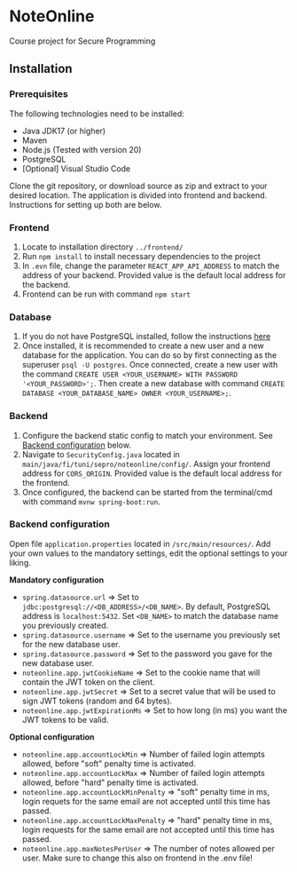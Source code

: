 # NoteOnline
Course project for Secure Programming

## Installation

### Prerequisites
The following technologies need to be installed:
- Java JDK17 (or higher)
- Maven
- Node.js (Tested with version 20)
- PostgreSQL
- [Optional] Visual Studio Code

Clone the git repository, or download source as zip and extract to your desired location. The application is divided into frontend and backend. Instructions for setting up both are below.
### Frontend
1. Locate to installation directory `../frontend/`
2. Run `npm install` to install necessary dependencies to the project
3. In `.evn` file, change the parameter `REACT_APP_API_ADDRESS` to match the address of your backend. Provided value is the default local address for the backend.
4. Frontend can be run with command `npm start`

### Database
1. If you do not have PostgreSQL installed, follow the instructions [here](https://www.postgresql.org/)
2. Once installed, it is recommended to create a new user and a new database for the application. You can do so by first connecting as the superuser `psql -U postgres`. Once connected, create a new user with the command `CREATE USER <YOUR_USERNAME> WITH PASSWORD '<YOUR_PASSWORD>';`. Then create a new database with command `CREATE DATABASE <YOUR_DATABASE_NAME> OWNER <YOUR_USERNAME>;`.

### Backend
1. Configure the backend static config to match your environment. See [Backend configuration]("https://github.com/Polystyreeni/NoteOnline/blob/main/README.md#backend-configuration") below.
2. Navigate to `SecurityConfig.java` located in `main/java/fi/tuni/sepro/noteonline/config/`. Assign your frontend address for `CORS_ORIGIN`. Provided value is the default local address for the frontend.
3. Once configured, the backend can be started from the terminal/cmd with command `mvnw spring-boot:run`.

### Backend configuration
Open file `application.properties` located in `/src/main/resources/`. Add your own values to the mandatory settings, edit the optional settings to your liking.

**Mandatory configuration**
- `spring.datasource.url` => Set to `jdbc:postgresql://<DB_ADDRESS>/<DB_NAME>`. By default, PostgreSQL address is `localhost:5432`. Set `<DB_NAME>` to match the database name you previously created.
- `spring.datasource.username` => Set to the username you previously set for the new database user.
- `spring.datasource.password` => Set to the password you gave for the new database user.
- `noteonline.app.jwtCookieName` => Set to the cookie name that will contain the JWT token on the client.
- `noteonline.app.jwtSecret` => Set to a secret value that will be used to sign JWT tokens (random and 64 bytes).
- `noteonline.app.jwtExpirationMs` => Set to how long (in ms) you want the JWT tokens to be valid.

**Optional configuration**
- `noteonline.app.accountLockMin` => Number of failed login attempts allowed, before "soft" penalty time is activated.
- `noteonline.app.accountLockMax` => Number of failed login attempts allowed, before "hard" penalty time is activated.
- `noteonline.app.accountLockMinPenalty` => "soft" penalty time in ms, login requets for the same email are not accepted until this time has passed.
- `noteonline.app.accountLockMaxPenalty` => "hard" penalty time in ms, login requests for the same email are not accepted until this time has passed.
- `noteonline.app.maxNotesPerUser` => The number of notes allowed per user. Make sure to change this also on frontend in the .env file!

